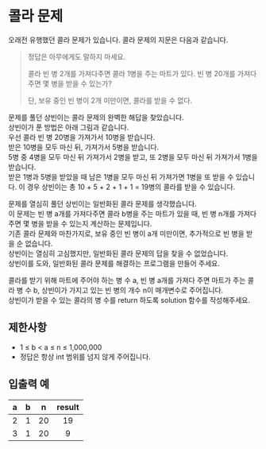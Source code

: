 # 콜라 문제

오래전 유행했던 콜라 문제가 있습니다. 콜라 문제의 지문은 다음과 같습니다.

> 정답은 아무에게도 말하지 마세요.
>
> 콜라 빈 병 2개를 가져다주면 콜라 1병을 주는 마트가 있다. 빈 병 20개를 가져다주면 몇 병을 받을 수 있는가?
>
> 단, 보유 중인 빈 병이 2개 미만이면, 콜라를 받을 수 없다.

문제를 풀던 상빈이는 콜라 문제의 완벽한 해답을 찾았습니다.  
상빈이가 푼 방법은 아래 그림과 같습니다.  
우선 콜라 빈 병 20병을 가져가서 10병을 받습니다.  
받은 10병을 모두 마신 뒤, 가져가서 5병을 받습니다.  
5병 중 4병을 모두 마신 뒤 가져가서 2병을 받고, 또 2병을 모두 마신 뒤 가져가서 1병을 받습니다.  
받은 1병과 5병을 받았을 때 남은 1병을 모두 마신 뒤 가져가면 1병을 또 받을 수 있습니다. 
이 경우 상빈이는 총 10 + 5 + 2 + 1 + 1 = 19병의 콜라를 받을 수 있습니다.


문제를 열심히 풀던 상빈이는 일반화된 콜라 문제를 생각했습니다.  
이 문제는 빈 병 a개를 가져다주면 콜라 b병을 주는 마트가 있을 때, 빈 병 n개를 가져다주면 몇 병을 받을 수 있는지 계산하는 문제입니다.  
기존 콜라 문제와 마찬가지로, 보유 중인 빈 병이 a개 미만이면, 추가적으로 빈 병을 받을 순 없습니다.  
상빈이는 열심히 고심했지만, 일반화된 콜라 문제의 답을 찾을 수 없었습니다.  
상빈이를 도와, 일반화된 콜라 문제를 해결하는 프로그램을 만들어 주세요.

콜라를 받기 위해 마트에 주어야 하는 병 수 a, 빈 병 a개를 가져다 주면 마트가 주는 콜라 병 수 b, 상빈이가 가지고 있는 빈 병의 개수 n이 매개변수로 주어집니다.  
상빈이가 받을 수 있는 콜라의 병 수를 return 하도록 solution 함수를 작성해주세요.


## 제한사항
- 1 ≤ b < a ≤ n ≤ 1,000,000
- 정답은 항상 int 범위를 넘지 않게 주어집니다.


## 입출력 예
| a | 	b |	n |	result |
| :-----: | :-----: | :-----: | :-----: |
| 2 |	1 |	20 |	19 |
| 3 |	1 |	20 |	9 |

